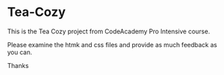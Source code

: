 # Tea-Cozy

This is the Tea Cozy project from CodeAcademy Pro Intensive course.

Please examine the htmk and css files and provide as much feedback as you can. 

Thanks